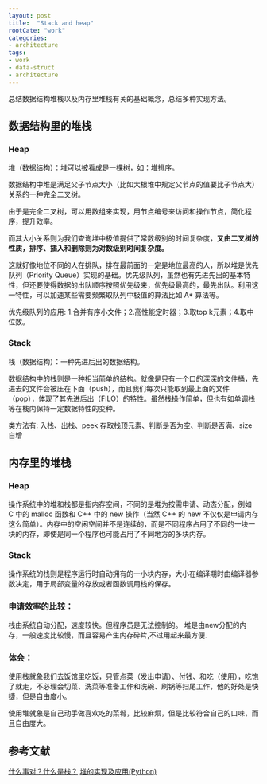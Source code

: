 ```yaml
---
layout: post
title:  "Stack and heap"
rootCate: "work"
categories:
- architecture
tags:
- work
- data-struct
- architecture
---
```


总结数据结构堆栈以及内存里堆栈有关的基础概念，总结多种实现方法。
<!---more--->

## 数据结构里的堆栈
### Heap
堆（数据结构）：堆可以被看成是一棵树，如：堆排序。

数据结构中堆是满足父子节点大小（比如大根堆中规定父节点的值要比子节点大）关系的一种完全二叉树。

由于是完全二叉树，可以用数组来实现，用节点编号来访问和操作节点，简化程序，提升效率。

而其大小关系则为我们查询堆中极值提供了常数级别的时间复杂度，**又由二叉树的性质，排序、插入和删除则为对数级别时间复杂度。**

这就好像地位不同的人在排队，排在最前面的一定是地位最高的人，所以堆是优先队列（Priority Queue）实现的基础。优先级队列，虽然也有先进先出的基本特性，但还要使得数据的出队顺序按照优先级来，优先级最高的，最先出队。利用这一特性，可以加速某些需要频繁取队列中极值的算法比如 A* 算法等。

优先级队列的应用: 1.合并有序小文件；2.高性能定时器；3.取top k元素；4.取中位数。 

### Stack
栈（数据结构）：一种先进后出的数据结构。

数据结构中的栈则是一种相当简单的结构。就像是只有一个口的深深的文件桶，先进去的文件会被压在下面（push），而且我们每次只能取到最上面的文件（pop），体现了其先进后出（FILO）的特性。虽然栈操作简单，但也有如单调栈等在栈内保持一定数据特性的变种。

类方法有: 入栈、出栈、peek 存取栈顶元素、判断是否为空、判断是否满、size 自增
 

## 内存里的堆栈
### Heap
操作系统中的堆和栈都是指内存空间，不同的是堆为按需申请、动态分配，例如 C 中的 malloc 函数和 C++ 中的 new 操作（当然 C++ 的 new 不仅仅是申请内存这么简单）。内存中的空闲空间并不是连续的，而是不同程序占用了不同的一块一块的内存，即使是同一个程序也可能占用了不同地方的多块内存。


### Stack
操作系统的栈则是程序运行时自动拥有的一小块内存，大小在编译期时由编译器参数决定，用于局部变量的存放或者函数调用栈的保存。

### 申请效率的比较：    
栈由系统自动分配，速度较快。但程序员是无法控制的。    堆是由new分配的内存，一般速度比较慢，而且容易产生内存碎片,不过用起来最方便.

### 体会：
使用栈就象我们去饭馆里吃饭，只管点菜（发出申请）、付钱、和吃（使用），吃饱了就走，不必理会切菜、洗菜等准备工作和洗碗、刷锅等扫尾工作，他的好处是快捷，但是自由度小。

使用堆就象是自己动手做喜欢吃的菜肴，比较麻烦，但是比较符合自己的口味，而且自由度大。

 

## 参考文献
[什么事对？什么是栈？](https://www.zhihu.com/question/19729973/answer/390903646)
[堆的实现及应用(Python)](https://www.jianshu.com/p/e0a40d6748b8)